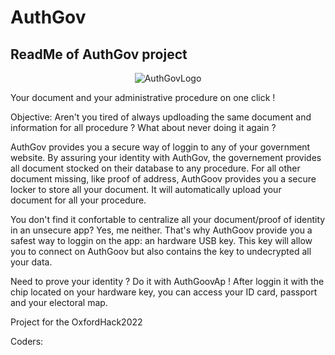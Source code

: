 # AuthGov
ReadMe of AuthGov project
-----------------------------

<p align="center">
  <img src= https://github.com/gogo94210/AuthGov/blob/main/authgov.png?raw=true  alt="AuthGovLogo"/>
</p>

Your document and your administrative procedure on one click !

Objective:
Aren't you tired of always updloading the same document and information for all procedure ? 
What about never doing it again ?

AuthGov provides you a secure way of loggin to any of your government website.
By assuring your identity with AuthGov, the governement provides all document stocked on their database to any procedure. 
For all other document missing, like proof of address, AuthGoov provides you a secure locker to store all your document. 
It will automatically upload your document for all your procedure.

You don't find it confortable to centralize all your document/proof of identity in an unsecure app?
Yes, me neither.
That's why AuthGoov provide you a safest way to loggin on the app: an hardware USB key. This key will allow you to connect on AuthGoov but also contains the key to undecrypted all your data. 


Need to prove your identity ? 
Do it with AuthGoovAp ! After loggin it with the chip located on your hardware key, you can access your ID card, passport and your electoral map.


Project for the OxfordHack2022

Coders:

